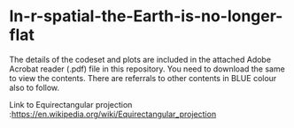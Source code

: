 # In-r-spatial-the-Earth-is-no-longer-flat

The details of the codeset and plots are included in the attached Adobe Acrobat reader (.pdf) file in this repository. 
You need to download the same to view the contents. There are referrals to other contents in BLUE colour also to follow.

Link to Equirectangular projection :https://en.wikipedia.org/wiki/Equirectangular_projection
